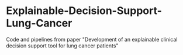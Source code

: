 # Explainable-Decision-Support-Lung-Cancer
Code and pipelines from paper "Development of an explainable clinical decision support tool for lung cancer patients"
